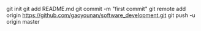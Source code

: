 git init
git add README.md
git commit -m "first commit"
git remote add origin https://github.com/gaoyounan/software_development.git
git push -u origin master